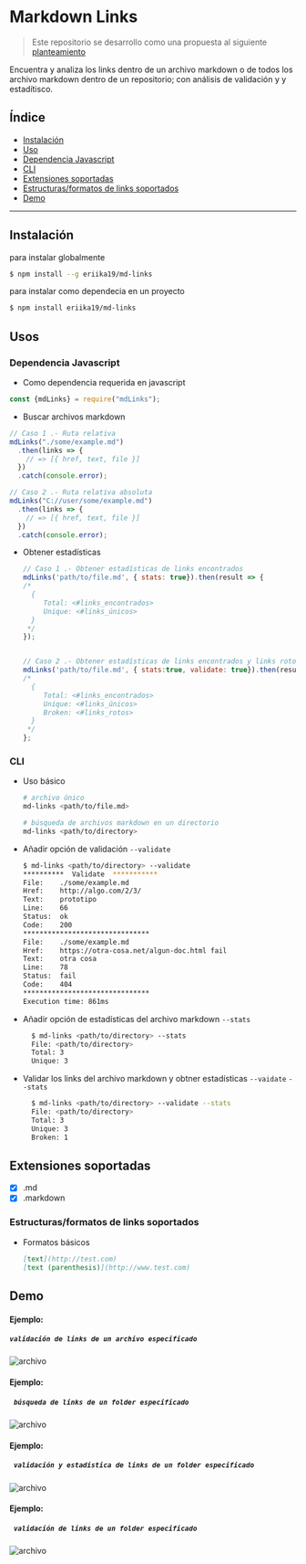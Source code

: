 # Markdown Links

> Este repositorio se desarrollo como una propuesta al siguiente [planteamiento](https://github.com/Laboratoria/MEX008-FE-md-link.git)

Encuentra y analiza los links dentro de un archivo markdown o de todos los archivo markdown dentro de un repositorio; con análisis de validación y y estadítisco.

## Índice

* [Instalación](#instalación)
* [Uso](#uso)
* [Dependencia Javascript](#dependencia-javascript)
* [CLI](#cli)
* [Extensiones soportadas](#extensiones-soportadas)
* [Estructuras/formatos de links soportados](#estructuras/formatos-de-links-soportados)
* [Demo](#demo)

***


## Instalación

para instalar globalmente

```Bash
$ npm install --g eriika19/md-links
```

para instalar como dependecia en un proyecto

```Bash
$ npm install eriika19/md-links
```

## Usos

### Dependencia Javascript

- Como dependencia requerida en javascript


```javascript
const {mdLinks} = require("mdLinks");
```

- Buscar archivos markdown

```javascript
// Caso 1 .- Ruta relativa
mdLinks("./some/example.md")
  .then(links => {
    // => [{ href, text, file }]
  })
  .catch(console.error);

// Caso 2 .- Ruta relativa absoluta
mdLinks("C://user/some/example.md")
  .then(links => {
    // => [{ href, text, file }]
  })
  .catch(console.error);

```

- Obtener estadísticas

  ```javascript
  // Caso 1 .- Obtener estadísticas de links encontrados
  mdLinks('path/to/file.md', { stats: true}).then(result => {
  /*
    {
       Total: <#links_encontrados>
       Unique: <#links_únicos>
    }
   */
  });


  // Caso 2 .- Obtener estadísticas de links encontrados y links rotos
  mdLinks('path/to/file.md', { stats:true, validate: true}).then(result => {
  /*
    {
       Total: <#links_encontrados>
       Unique: <#links_únicos>
       Broken: <#links_rotos>
    }
   */
  };
  ```

### CLI

- Uso básico

  ```Bash
  # archivo único
  md-links <path/to/file.md>

  # búsqueda de archivos markdown en un directorio
  md-links <path/to/directory>
  ```

- Añadir opción de validación `--validate`

  ```Bash
  $ md-links <path/to/directory> --validate
  **********  Validate  ***********
  File:    ./some/example.md
  Href:    http://algo.com/2/3/
  Text:    prototipo
  Line:    66
  Status:  ok
  Code:    200
  *******************************
  File:    ./some/example.md
  Href:    https://otra-cosa.net/algun-doc.html fail
  Text:    otra cosa
  Line:    78
  Status:  fail
  Code:    404
  *******************************
  Execution time: 861ms
  ```

- Añadir opción de estadísticas del archivo markdown `--stats`

  ```Bash
    $ md-links <path/to/directory> --stats
    File: <path/to/directory>
    Total: 3
    Unique: 3
  ```

- Validar los links del archivo markdown y obtner estadísticas `--vaidate` `--stats`

  ```Bash
    $ md-links <path/to/directory> --validate --stats
    File: <path/to/directory>
    Total: 3
    Unique: 3
    Broken: 1
  ```

## Extensiones soportadas

- [x] .md
- [x] .markdown

### Estructuras/formatos de links soportados

- Formatos básicos

  ```md
  [text](http://test.com)
  [text (parenthesis)](http://www.test.com)
  ```

## Demo

#### Ejemplo:
##### `validación de links de un archivo especificado`

![archivo](/img/md-links_file.png)



#### Ejemplo:
##### ` búsqueda de links de un folder especificado`

![archivo](/img/md-links_path.png)



#### Ejemplo:
##### ` validación y estadística de links de un folder especificado`


![archivo](/img/md-links_dir.png)


#### Ejemplo:
##### ` validación de links de un folder especificado`

![archivo](/img/md-links_dirV.png)


